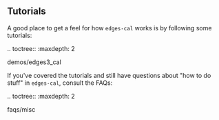 ## Tutorials

A good place to get a feel for how
`edges-cal` works is by following some tutorials:

.. toctree::
   :maxdepth: 2

   demos/edges3_cal

If you've covered the tutorials and still have questions about "how to do stuff" in
`edges-cal`, consult the FAQs:

.. toctree::
   :maxdepth: 2

   faqs/misc
